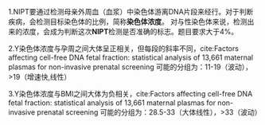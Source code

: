1.NIPT要通过检测母亲外周血（血浆）中染色体游离DNA片段来经行。对于判断疾病，会检测目标染色体的比例，简称**染色体浓度**。
对与性染色体来说，检测出来的浓度，会成为判断这次**NIPT**检测是否准确的标志。题目要求大于4%。

2.Y染色体浓度与孕周之间大体呈正相关，但每段的斜率不同，cite:Factors affecting cell-free DNA fetal fraction: statistical analysis of 13,661 maternal plasmas for non-invasive prenatal screening
可能的分组为：11-19（波动），>19（增速快,线性）

3.Y染色体浓度与BMI之间大体为负相关，cite:Factors affecting cell-free DNA fetal fraction: statistical analysis of 13,661 maternal plasmas for non-invasive prenatal screening
可能的分组为：28.5-33（大体线性），>33（波动）